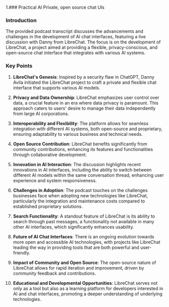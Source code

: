 1.### Practical AI Private, open source chat UIs
### Introduction
The provided podcast transcript discusses the advancements and challenges in the development of AI chat interfaces, featuring a live discussion with Danny from LibreChat. The focus is on the development of LibreChat, a project aimed at providing a flexible, privacy-conscious, and open-source chat interface that integrates with various AI systems.

### Key Points
1. **LibreChat's Genesis**: Inspired by a security flaw in ChatGPT, Danny Avila initiated the LibreChat project to craft a private and flexible chat interface that supports various AI models.

2. **Privacy and Data Ownership**: LibreChat emphasizes user control over data, a crucial feature in an era where data privacy is paramount. This approach caters to users' desire to manage their data independently from large AI corporations.

3. **Interoperability and Flexibility**: The platform allows for seamless integration with different AI systems, both open-source and proprietary, ensuring adaptability to various business and technical needs.

4. **Open Source Contribution**: LibreChat benefits significantly from community contributions, enhancing its features and functionalities through collaborative development.

5. **Innovation in AI Interaction**: The discussion highlights recent innovations in AI interfaces, including the ability to switch between different AI models within the same conversation thread, enhancing user experience and system responsiveness.

6. **Challenges in Adoption**: The podcast touches on the challenges businesses face when adopting new technologies like LibreChat, particularly the integration and maintenance costs compared to established proprietary solutions.

7. **Search Functionality**: A standout feature of LibreChat is its ability to search through past messages, a functionality not available in many other AI interfaces, which significantly enhances usability.

8. **Future of AI Chat Interfaces**: There is an ongoing evolution towards more open and accessible AI technologies, with projects like LibreChat leading the way in providing tools that are both powerful and user-friendly.

9. **Impact of Community and Open Source**: The open-source nature of LibreChat allows for rapid iteration and improvement, driven by community feedback and contributions.

10. **Educational and Developmental Opportunities**: LibreChat serves not only as a tool but also as a learning platform for developers interested in AI and chat interfaces, promoting a deeper understanding of underlying technologies.


